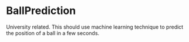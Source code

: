 # BallPrediction
University related. This should use machine learning technique to predict the position of a ball in a few seconds.
